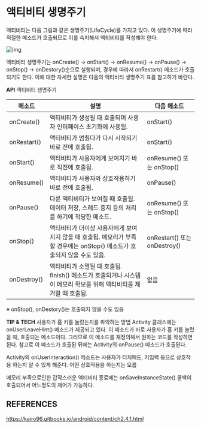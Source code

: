 # 액티비티 생명주기

액티비티는 다음 그림과 같은 생명주기(LifeCycle)를 가지고 있다. 이 생명주기에 따라 적절한 메소드가 호출되므로 이를 숙지해서 액티비티를 작성해야 한다. 

![img](https://kairo96.gitbooks.io/android/content/pic2/2-4-1-1.jpg)

액티비티 생명주기는 onCreate() -> onStart() -> onResume() -> onPause() -> onStop() -> onDestory()순으로 실행되며, 경우에 따라서 onRestart() 메소드가 호출되기도 한다. 이에 대한 자세한 설명은 다음의 액티비티 생명주기 표를 참고하기 바란다.

**API** 액티비티 생명주기

| 메소드      | 설명                                                         | 다음 메소드                  |
| ----------- | ------------------------------------------------------------ | ---------------------------- |
| onCreate()  | 액티비티가 생성될 때 호출되며 사용자 인터페이스 초기화에 사용됨. | onStart()                    |
| onRestart() | 액티비티가 멈췄다가 다시 시작되기 바로 전에 호출됨.          | onStart()                    |
| onStart()   | 액티비티가 사용자에게 보여지기 바로 직전에 호출됨.           | onResume() 또는 onStop()     |
| onResume()  | 액티비티가 사용자와 상호작용하기 바로 전에 호출됨.           | onPause()                    |
| onPause()   | 다른 액티비티가 보여질 때 호출됨. 데이터 저장, 스레드 중지 등의 처리를 하기에 적당한 메소드. | onResume() 또는 onStop()     |
| onStop()    | 액티비티가 더이상 사용자에게 보여지지 않을 때 호출됨. 메모리가 부족할 경우에는 onStop() 메소드가 호출되지 않을 수도 있음. | onRestart() 또는 onDestroy() |
| onDestroy() | 액티비티가 소멸될 때 호출됨. finish() 메소드가 호출되거나 시스템이 메모리 확보를 위해 액티비티를 제거할 때 호출됨. | 없음                         |

※ onStop(), onDestory()는 호출되지 않을 수도 있음

**TIP & TECH** 사용자가 홈 키를 눌렀는지를 파악하는 방법
Activity 클래스에는 onUserLeaveHint() 메소드가 제공되고 있다. 이 메소드가 바로 사용자가 홈 키를 눌렀을 때, 호출되는 메소드이다. 그러므로 이 메소드를 재정의해서 원하는 코드를 작성하면 된다. 참고로 이 메소드가 호출된 뒤에는 Activity의 onPause() 메소드가 호출된다.

Activity의 onUserInteraction() 메소드는 사용자가 터치패드, 키입력 등으로 상호작용 하는지 알 수 있게 해준다. 어떤 상호작용을 하는지는 모름

메모리 부족으로인한 갑작스러운 액티비티 종료에는 onSaveInstanceState() 콜백이 호출되어서 어느정도의 제어가 가능하다.

## REFERENCES

https://kairo96.gitbooks.io/android/content/ch2.4.1.html
